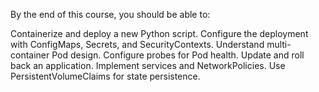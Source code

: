 By the end of this course, you should be able to:

Containerize and deploy a new Python script.​
Configure the deployment with ConfigMaps, Secrets, and SecurityContexts.
Understand multi-container Pod design.
Configure probes for Pod health.
Update and roll back an application.
Implement services and NetworkPolicies.
Use PersistentVolumeClaims for state persistence.

